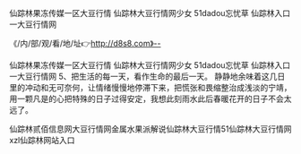 仙踪林果冻传媒一区大豆行情
仙踪林大豆行情网少女
51dadou忘忧草
仙踪林入口一大豆行情网


《/内/部/观/看/地/址👉http://d8s8.com》--

仙踪林果冻传媒一区大豆行情
仙踪林大豆行情网少女
51dadou忘忧草
仙踪林入口一大豆行情网
	5、把生活的每一天，看作生命的最后一天。
静静地余味着这几日里的冲动和无可奈何，让情绪慢慢地停滞下来，把慌张和畏缩整治成浅淡的宁靖，用一颗凡是的心把特殊的日子过得安定，我想此刻雨水此后春暖花开的日子不会太远了。





仙踪林贰佰信息网大豆行情网金属水果派解说仙踪林大豆行情51仙踪林大豆行情网xzl仙踪林网站入口
